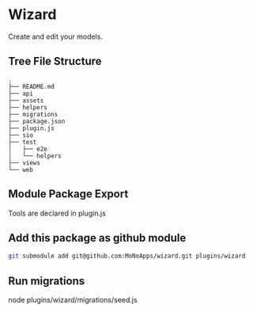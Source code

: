 # Wizard
Create and edit your models.

## Tree File Structure
````
.
├── README.md
├── api
├── assets
├── helpers
├── migrations
├── package.json
├── plugin.js
├── sio
├── test
│   ├── e2e
│   └── helpers
├── views
└── web
````

## Module Package Export
Tools are declared in plugin.js

## Add this package as github module
````sh
git submodule add git@github.com:MoNoApps/wizard.git plugins/wizard
````

## Run migrations
node plugins/wizard/migrations/seed.js
